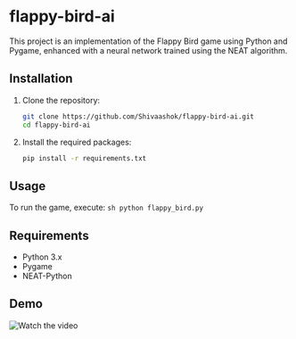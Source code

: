 # flappy-bird-ai

This project is an implementation of the Flappy Bird game using Python and Pygame, enhanced with a neural network trained using the NEAT algorithm.

## Installation

1. Clone the repository:
    ```sh
    git clone https://github.com/Shivaashok/flappy-bird-ai.git
    cd flappy-bird-ai
    ```

2. Install the required packages:
    ```sh
    pip install -r requirements.txt
    ```

## Usage

To run the game, execute:
    ```sh
    python flappy_bird.py
    ```

## Requirements

- Python 3.x
- Pygame
- NEAT-Python


## Demo

![Watch the video]([[https://github.com/](https://github.com/Shivaashok/flappy-bird-ai/blob/fa40a85642124ce039f66986abae4093f94eb4a5/output.mp4)](https://github.com/Shivaashok/flappy-bird-ai/blob/main/output.mp4))
